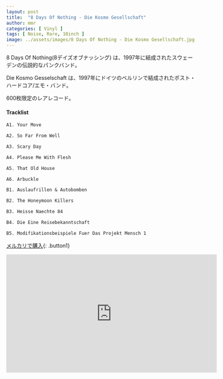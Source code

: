 ```yaml
---
layout: post
title:  "8 Days Of Nothing - Die Kosmo Gesellschaft"
author: mmr
categories: [ Vinyl ]
tags: [ Noise, Rare, 10inch ]
image: ../assets/images/8 Days Of Nothing - Die Kosmo Gesellschaft.jpg
---
```


8 Days Of Nothing(8デイズオブナッシング) は、1997年に結成されたスウェーデンの伝説的なパンクバンド。

Die Kosmo Gesselschaft は、1997年にドイツのベルリンで結成されたポスト・ハードコア/エモ・バンド。

600枚限定のレアレコード。

#### Tracklist
```md
A1. Your Move

A2. So Far From Well

A3. Scary Day

A4. Please Me With Flesh

A5. That Old House

A6. Arbuckle

B1. Auslaufrillen & Autobomben

B2. The Honeymoon Killers

B3. Heisse Naechte 84

B4. Die Eine Reisebekanntschaft

B5. Modifikationsbeispiele Fuer Das Projekt Mensch 1
```

[メルカリで購入](https://jp.mercari.com/item/m58782538124?afid=61426089877){: .button1}


<iframe width="560" height="315" src="https://www.youtube.com/embed/y_IrMXcz6bQ?si=evPd_Bb6WNHDLuho" title="YouTube video player" frameborder="0" allow="accelerometer; autoplay; clipboard-write; encrypted-media; gyroscope; picture-in-picture; web-share" referrerpolicy="strict-origin-when-cross-origin" allowfullscreen></iframe>
